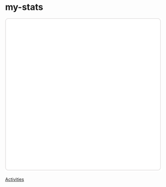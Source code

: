 # my-stats

![stats](https://raw.githubusercontent.com/wzshiming/my-stats/master/stats.svg)

[Activities](https://raw.githubusercontent.com/wzshiming/my-stats/master/activities.md)
